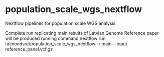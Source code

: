 # population_scale_wgs_nextflow
Nextflow pipelines for population scale WGS analysis

Complete run replicating main results of Latvian Genome Reference paper will be produced running command
nextflow run raimondsre/population_scale_wgs_nextflow -r main --input reference_panel.vcf.gz

